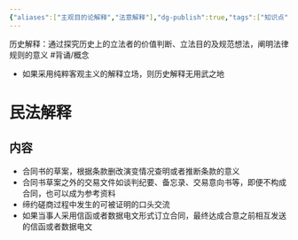 ```yaml
---
{"aliases":["主观目的论解释","法意解释"],"dg-publish":true,"tags":["知识点","法理"],"permalink":"/学习笔记studyup/法理学/历史解释/","dgPassFrontmatter":true,"created":"2024-07-16T10:05:31.621+08:00","updated":"2024-11-17T12:09:38.656+08:00"}
---
```


历史解释：通过探究历史上的立法者的价值判断、立法目的及规范想法，阐明法律规则的意义 #背诵/概念 
- 如果采用纯粹客观主义的解释立场，则历史解释无用武之地
# 民法解释
## 内容
- 合同书的草案，根据条款删改演变情况查明或者推断条款的意义
- 合同书草案之外的交易文件如谈判纪要、备忘录、交易意向书等，即便不构成合同，也可以成为参考资料
- 缔约磋商过程中发生的可被证明的口头交流
- 如果当事人采用信函或者数据电文形式订立合同，最终达成合意之前相互发送的信函或者数据电文